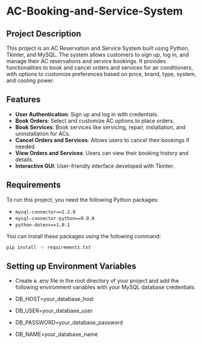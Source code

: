 # AC-Booking-and-Service-System

## Project Description

This project is an AC Reservation and Service System built using Python, Tkinter, and MySQL. The system allows customers to sign up, log in, and manage their AC reservations and service bookings. It provides functionalities to book and cancel orders and services for air conditioners, with options to customize preferences based on price, brand, type, system, and cooling power.

## Features

- **User Authentication**: Sign up and log in with credentials.
- **Book Orders**: Select and customize AC options to place orders.
- **Book Services**: Book services like servicing, repair, installation, and uninstallation for ACs.
- **Cancel Orders and Services**: Allows users to cancel their bookings if needed.
- **View Orders and Services**: Users can view their booking history and details.
- **Interactive GUI**: User-friendly interface developed with Tkinter.

## Requirements

To run this project, you need the following Python packages:

- `mysql-connector==2.2.9`
- `mysql-connector-python==9.0.0`
- `python-dotenv==1.0.1`

You can install these packages using the following command:

```sh
pip install -r requirements.txt
```
## Setting up Environment Variables

- Create a .env file in the root directory of your project and add the following environment variables with your MySQL database credentials:

- DB_HOST=your_database_host
- DB_USER=your_database_user
- DB_PASSWORD=your_database_password
- DB_NAME=your_database_name

